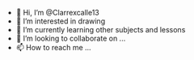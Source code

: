 - 👋 Hi, I’m @Clarrexcalle13
- 👀 I’m interested in drawing
- 🌱 I’m currently learning other subjects and lessons
- 💞️ I’m looking to collaborate on ...
- 📫 How to reach me ...

<!---
Clarrexcalle13/Clarrexcalle13 is a ✨ special ✨ repository because its `README.md` (this file) appears on your GitHub profile.
You can click the Preview link to take a look at your changes.
--->
